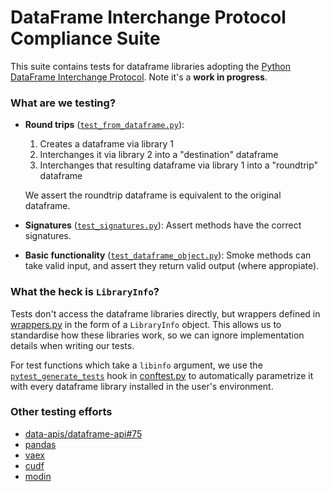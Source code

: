 # DataFrame Interchange Protocol Compliance Suite

This suite contains tests for dataframe libraries adopting the [Python DataFrame
Interchange Protocol](https://data-apis.org/blog/dataframe_protocol_rfc/). Note
it's a **work in progress**.

### What are we testing?

* **Round trips** ([`test_from_dataframe.py`](./tests/test_from_dataframe.py)):

  1. Creates a dataframe via library 1
  2. Interchanges it via library 2 into a "destination" dataframe
  3. Interchanges that resulting dataframe via library 1 into a "roundtrip" dataframe

  We assert the roundtrip dataframe is equivalent to the original dataframe.

* **Signatures** ([`test_signatures.py`](./tests/test_signatures.py)): Assert methods have the correct signatures.

* **Basic functionality** ([`test_dataframe_object.py`](./tests/test_dataframe_object.py)): Smoke methods can take valid input, and assert they return valid output (where appropiate).

### What the heck is `LibraryInfo`?

Tests don't access the dataframe libraries directly, but wrappers defined in [wrappers.py](./tests/wrappers.py) in the form of a `LibraryInfo` object. This allows us to standardise how these libraries work, so we can ignore implementation details when writing our tests.

For test functions which take a `libinfo` argument, we use the [`pytest_generate_tests`](https://docs.pytest.org/en/6.2.x/reference.html#pytest.hookspec.pytest_generate_tests) hook in [conftest.py](./tests/conftest.py) to automatically parametrize it with every dataframe library installed in the user's environment.

### Other testing efforts

* [data-apis/dataframe-api#75](https://github.com/data-apis/dataframe-api/pull/75)
* [pandas](https://github.com/pandas-dev/pandas/tree/main/pandas/tests/exchange)
* [vaex](https://github.com/vaexio/vaex/blob/master/tests/dataframe_protocol_test.py)
* [cudf](https://github.com/rapidsai/cudf/blob/branch-22.08/python/cudf/cudf/tests/test_df_protocol.py)
* [modin](https://github.com/modin-project/modin/tree/master/modin/test/exchange/dataframe_protocol)
